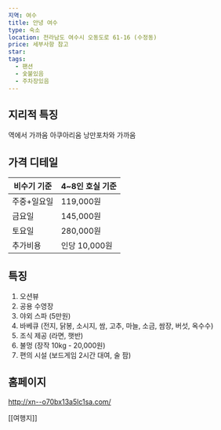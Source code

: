 ```yaml
---
지역: 여수
title: 안녕 여수
type: 숙소
location: 전라남도 여수시 오동도로 61-16 (수정동)
price: 세부사항 참고
star: 
tags:
  - 팬션
  - 숯불있음
  - 주차장있음
---
```

## 지리적 특징
역에서 가까움
아쿠아리움
낭만포차와 가까움

## 가격 디테일

| 비수기 기준 | 4~8인 호실 기준 |
| ------ | ---------- |
| 주중+일요일 | 119,000원   |
| 금요일    | 145,000원   |
| 토요일    | 280,000원   |
| 추가비용   | 인당 10,000원 |

## 특징 
1. 오션뷰
2. 공용 수영장
3. 야외 스파 (5만원)
4. 바베큐 (전지, 닭봉, 소시지, 쌈, 고추, 마늘, 소금, 쌈장, 버섯, 옥수수)
5. 조식 제공 (라면, 햇반)
6. 불멍 (장작 10kg - 20,000원)
7. 편의 시설 (보드게임 2시간 대여, 술 팜)


## 홈페이지
http://xn--o70bx13a5lc1sa.com/

[[여행지]]